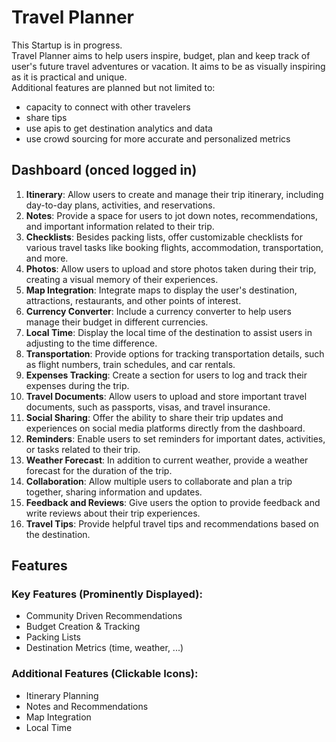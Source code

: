 # Travel Planner
This Startup is in progress.  
Travel Planner aims to help users inspire, budget, plan and keep track of user's future travel adventures or vacation.  It aims to be as visually inspiring as it is practical and unique.  
Additional features are planned but not limited to:
- capacity to connect with other travelers
- share tips
- use apis to get destination analytics and data
- use crowd sourcing for more accurate and personalized metrics
  
## Dashboard (onced logged in)
1. **Itinerary**: Allow users to create and manage their trip itinerary, including day-to-day plans, activities, and reservations.
2. **Notes**: Provide a space for users to jot down notes, recommendations, and important information related to their trip.
3. **Checklists**: Besides packing lists, offer customizable checklists for various travel tasks like booking flights, accommodation, transportation, and more.
4. **Photos**: Allow users to upload and store photos taken during their trip, creating a visual memory of their experiences.
5. **Map Integration**: Integrate maps to display the user's destination, attractions, restaurants, and other points of interest.
6. **Currency Converter**: Include a currency converter to help users manage their budget in different currencies.
7. **Local Time**: Display the local time of the destination to assist users in adjusting to the time difference.
8. **Transportation**: Provide options for tracking transportation details, such as flight numbers, train schedules, and car rentals.
9. **Expenses Tracking**: Create a section for users to log and track their expenses during the trip.
10. **Travel Documents**: Allow users to upload and store important travel documents, such as passports, visas, and travel insurance.
11. **Social Sharing**: Offer the ability to share their trip updates and experiences on social media platforms directly from the dashboard.
12. **Reminders**: Enable users to set reminders for important dates, activities, or tasks related to their trip.
13. **Weather Forecast**: In addition to current weather, provide a weather forecast for the duration of the trip.
14. **Collaboration**: Allow multiple users to collaborate and plan a trip together, sharing information and updates.
15. **Feedback and Reviews**: Give users the option to provide feedback and write reviews about their trip experiences.
16. **Travel Tips**: Provide helpful travel tips and recommendations based on the destination.

## Features
### Key Features (Prominently Displayed):

- Community Driven Recommendations
- Budget Creation & Tracking
- Packing Lists
- Destination Metrics (time, weather, ...)
  
### Additional Features (Clickable Icons):

- Itinerary Planning
- Notes and Recommendations
- Map Integration
- Local Time